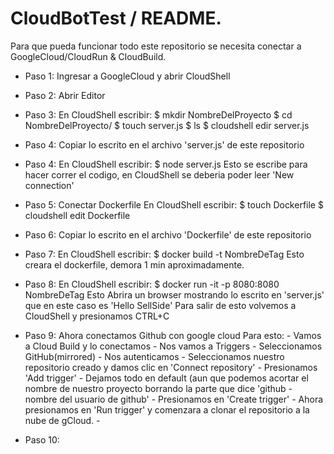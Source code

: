 # CloudBotTest / README.

Para que pueda funcionar todo este repositorio se necesita conectar a GoogleCloud/CloudRun & CloudBuild.

- Paso 1:
    Ingresar a GoogleCloud y abrir CloudShell

- Paso 2:
    Abrir Editor

- Paso 3:
    En CloudShell escribir:
        $ mkdir NombreDelProyecto
        $ cd NombreDelProyecto/
        $ touch server.js
        $ ls
        $ cloudshell edir server.js
        
- Paso 4: 
    Copiar lo escrito en el archivo 'server.js' de este repositorio
    
- Paso 4:
    En CloudShell escribir:
        $ node server.js
    Esto se escribe para hacer correr el codigo, en CloudShell se deberia poder leer 'New connection'

- Paso 5: 
    Conectar Dockerfile
    En CloudShell escribir:
        $ touch Dockerfile
        $ cloudshell edit Dockerfile

- Paso 6:
    Copiar lo escrito en el archivo 'Dockerfile' de este repositorio
    
- Paso 7:
    En CloudShell escribir:
    $ docker build -t NombreDeTag
    Esto creara el dockerfile, demora 1 min aproximadamente.
    
- Paso  8:
    En CloudShell escribir:
    $ docker run -it -p 8080:8080 NombreDeTag
    Esto Abrira un browser mostrando lo escrito en 'server.js' que en este caso es 'Hello SellSide'
    Para salir de esto volvemos a CloudShell y presionamos CTRL+C
    
- Paso 9:
    Ahora conectamos Github con google cloud
    Para esto:
        - Vamos a Cloud Build y lo conectamos
        - Nos vamos a Triggers
        - Seleccionamos GitHub(mirrored)
        - Nos autenticamos
        - Seleccionamos nuestro repositorio creado y damos clic en 'Connect repository'
        - Presionamos 'Add trigger'
        - Dejamos todo en default (aun que podemos acortar el nombre de nuestro proyecto borrando la parte que dice 'github - nombre del usuario de github'
        - Presionamos en 'Create trigger'
        - Ahora presionamos en 'Run trigger' y comenzara a clonar el repositorio a la nube de gCloud.
        -
       
    
- Paso 10:
